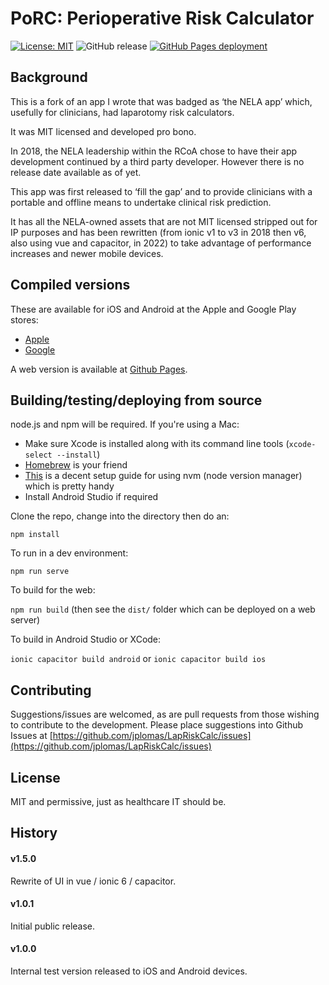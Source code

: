 # PoRC: Perioperative Risk Calculator



[![License: MIT](https://img.shields.io/badge/License-MIT-yellow.svg)](https://opensource.org/licenses/MIT) ![GitHub release](https://img.shields.io/github/tag/jplomas/lapriskcalc.svg) [![GitHub Pages deployment](https://img.shields.io/github/deployments/jplomas/LapRiskCalc/github-pages)](https://jplomas.github.io/LapRiskCalc)


## Background

This is a fork of an app I wrote that was badged as ‘the NELA app’ which, usefully for clinicians, had laparotomy risk calculators.

It was MIT licensed and developed pro bono.

In 2018, the NELA leadership within the RCoA chose to have their app development continued by a third party developer. However there is no release date available as of yet.

This app was first released to ‘fill the gap’ and to provide clinicians with a portable and offline means to undertake clinical risk prediction.

It has all the NELA-owned assets that are not MIT licensed stripped out for IP purposes and has been rewritten (from ionic v1 to v3 in 2018 then v6, also using vue and capacitor, in 2022) to take advantage of performance increases and newer mobile devices.

## Compiled versions

These are available for iOS and Android at the Apple and Google Play stores:

- [Apple](https://itunes.apple.com/us/app/perioperative-risk-calculator/id1443388402?ls=1&mt=8)
- [Google](https://play.google.com/store/apps/details?id=com.jplomas.porc)

A web version is available at [Github Pages](https://jplomas.github.io/LapRiskCalc).

## Building/testing/deploying from source

node.js and npm will be required.  If you're using a Mac:
- Make sure Xcode is installed along with its command line tools (`xcode-select --install`)
- [Homebrew](https://brew.sh/) is your friend
- [This](https://tecadmin.net/install-nvm-macos-with-homebrew/) is a decent setup guide for using nvm (node version manager) which is pretty handy
- Install Android Studio if required

Clone the repo, change into the directory then do an:

`npm install`

To run in a dev environment:

`npm run serve`

To build for the web:

`npm run build` (then see the `dist/` folder which can be deployed on a web server)

To build in Android Studio or XCode:

`ionic capacitor build android` or `ionic capacitor build ios`

## Contributing

Suggestions/issues are welcomed, as are pull requests from those wishing to contribute to the development.  Please place suggestions into Github Issues at [https://github.com/jplomas/LapRiskCalc/issues](https://github.com/jplomas/LapRiskCalc/issues)

## License

MIT and permissive, just as healthcare IT should be.

## History

#### v1.5.0

Rewrite of UI in vue / ionic 6 / capacitor.

#### v1.0.1

Initial public release.

#### v1.0.0

Internal test version released to iOS and Android devices.

